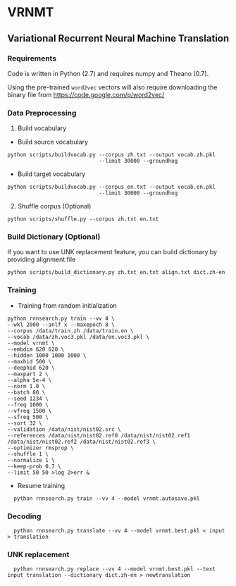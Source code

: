# VRNMT

## Variational Recurrent Neural Machine Translation

### Requirements
Code is written in Python (2.7) and requires numpy and Theano (0.7).

Using the pre-trained `word2vec` vectors will also require downloading the binary file from
https://code.google.com/p/word2vec/

### Data Preprocessing
1. Build vocabulary
  * Build source vocabulary
  ```
  python scripts/buildvocab.py --corpus zh.txt --output vocab.zh.pkl
                               --limit 30000 --groundhog
  ```
  * Build target vocabulary
  ```
  python scripts/buildvocab.py --corpus en.txt --output vocab.en.pkl
                               --limit 30000 --groundhog
  ```
2. Shuffle corpus (Optional)
```
python scripts/shuffle.py --corpus zh.txt en.txt
```

### Build Dictionary (Optional)
If you want to use UNK replacement feature, you can build dictionary by
providing alignment file
```
python scripts/build_dictionary.py zh.txt en.txt align.txt dict.zh-en
```

### Training

* Training from random initialization

```
python rnnsearch.py train --vv 4 \
--wkl 2000 --anlf x --maxepoch 8 \
--corpus /data/train.zh /data/train.en \
--vocab /data/zh.voc3.pkl /data/en.voc3.pkl \
--model vrnmt \
--embdim 620 620 \
--hidden 1000 1000 1000 \
--maxhid 500 \
--deephid 620 \
--maxpart 2 \
--alpha 5e-4 \
--norm 1.0 \
--batch 80 \
--seed 1234 \
--freq 1000 \
--vfreq 1500 \
--sfreq 500 \
--sort 32 \
--validation /data/nist/nist02.src \
--references /data/nist/nist02.ref0 /data/nist/nist02.ref1 /data/nist/nist02.ref2 /data/nist/nist02.ref3 \
--optimizer rmsprop \
--shuffle 1 \
--normalize 1 \
--keep-prob 0.7 \
--limit 50 50 >log 2>err & 
```

* Resume training
```
  python rnnsearch.py train --vv 4 --model vrnmt.autosave.pkl
```

### Decoding
```
  python rnnsearch.py translate --vv 4 --model vrnmt.best.pkl < input > translation
```

### UNK replacement
```
  python rnnsearch.py replace --vv 4 --model vrnmt.best.pkl --text input translation --dictionary dict.zh-en > newtranslation
```
